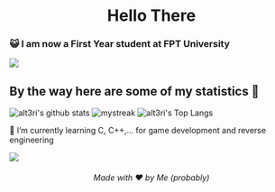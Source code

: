 <h1 align="center">Hello There</h1>

### :smiley_cat: I am now a First Year student at FPT University

<a href="https://www.youtube.com/watch?v=dQw4w9WgXcQ"><img src="https://user-images.githubusercontent.com/73097560/115834477-dbab4500-a447-11eb-908a-139a6edaec5c.gif"></a>

## By the way here are some of my statistics 🚀
![alt3ri's github stats](https://github-readme-stats.vercel.app/api?username=alt3ri&show_icons=true&theme=tokyonight)
<img src="https://github-readme-streak-stats.herokuapp.com/?user=alt3ri&theme=tokyonight" alt="mystreak"/>
![alt3ri's Top Langs](https://github-readme-stats.vercel.app/api/top-langs/?username=alt3ri&theme=tokyonight&layout=compact)

🌱 I’m currently learning C, C++,... for game development and reverse engineering

<a href="https://www.youtube.com/watch?v=dQw4w9WgXcQ"><img src="https://user-images.githubusercontent.com/73097560/115834477-dbab4500-a447-11eb-908a-139a6edaec5c.gif"></a>


<h6 align="center">Made with ❤️ by Me (probably)</h6>
